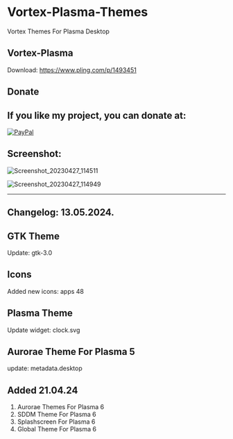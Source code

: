 # Vortex-Plasma-Themes
Vortex Themes For Plasma Desktop

Vortex-Plasma
---------------

Download: https://www.pling.com/p/1493451


<html>
  <head>
    <meta charset="utf-8" />
  </head>
  <body>
    <h2>Donate</h2>
    <h2>If you like my project, you can donate at:</h2>
    <a href="https://www.paypal.com/paypalme/VesnaLazic">
    <img src="PayPal.png" alt="PayPal" />
    </a>
  </body>
</html>



Screenshot:
------------

![Screenshot_20230427_114511](https://user-images.githubusercontent.com/45247573/236128303-e72ed8ff-2e85-49e6-8b6b-24bcee565ce8.jpg)

![Screenshot_20230427_114949](https://user-images.githubusercontent.com/45247573/236128321-2d08e312-b28c-46ae-8af0-f3976dc0d900.jpg)

_____________________________________________________________________________________________________________________________________


Changelog: 13.05.2024.
----------------------

GTK Theme
----------

Update: gtk-3.0

Icons
------

Added new icons: apps 48

Plasma Theme
-------------

Update widget: clock.svg

Aurorae Theme For Plasma 5
--------------------------

update: metadata.desktop

Added 21.04.24
--------------

1. Aurorae Themes For Plasma 6
2. SDDM Theme For Plasma 6
3. Splashscreen For Plasma 6
4. Global Theme For Plasma 6


